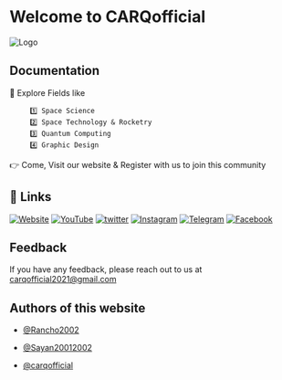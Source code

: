
# Welcome to CARQofficial



![Logo](https://bit.ly/3gMkj1G)


## Documentation

🥇 Explore Fields like 

         1️⃣ Space Science
         2️⃣ Space Technology & Rocketry
         3️⃣ Quantum Computing
         4️⃣ Graphic Design


👉 Come, Visit our website & Register with us to join this community

## 🔗 Links
[![Website](https://img.shields.io/badge/Website-000?style=for-the-badge&logo=ko-fi&logoColor=white)](https://carqofficial.github.io/)
[![YouTube](https://img.shields.io/badge/YouTube-ff0000?style=for-the-badge&logo=YouTube&logoColor=white)](https://www.youtube.com/channel/UCOcWd-oUErPrmnYV7F62EAg)
[![twitter](https://img.shields.io/badge/twitter-1DA1F2?style=for-the-badge&logo=twitter&logoColor=white)](https://mobile.twitter.com/CarqOfficial)
[![Instagram](https://img.shields.io/badge/instagram-E4405F?style=for-the-badge&logo=instagram&logoColor=white)](https://www.instagram.com/carq_official/)
[![Telegram](https://img.shields.io/badge/Telegram-2CA5E0?style=for-the-badge&logo=telegram&logoColor=white)](https://telegram.me/carqpublic2022)
[![Facebook](	https://img.shields.io/badge/Facebook-1877F2?style=for-the-badge&logo=facebook&logoColor=white)](https://m.facebook.com/profile.php?id=100075896092392&ref=bookmarks&_rdr)



## Feedback

If you have any feedback, please reach out to us at carqofficial2021@gmail.com


## Authors of this website

- [@Rancho2002](https://github.com/Rancho2002)

- [@Sayan20012002](https://github.com/Sayan20012002)

- [@carqofficial](https://github.com/carqofficial)

